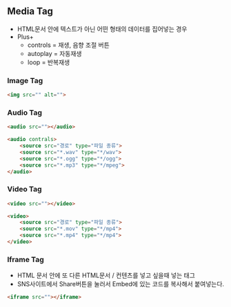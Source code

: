 ## Media Tag
  - HTML문서 안에 텍스트가 아닌 어떤 형태의 데이터를 집어넣는 경우
  - Plus+
    - controls = 재생, 음향 조절 버튼
    - autoplay = 자동재생
    - loop = 반복재생

### Image Tag
  ```html
  <img src="" alt="">
  ```

### Audio Tag
  ```html
  <audio src=""></audio>
  ```
  ```html
  <audio contrals>
      <source src="경로" type="파일 종류">
      <source src="*.wav" type="*/wav">
      <source src="*.ogg" type="*/ogg">
      <source src="*.mp3" type="*/mpeg">
  </audio>
  ```

### Video Tag
  ```html
  <video src=""></video>
  ```
  ```html
  <video>
      <source src="경로" type="파일 종류">
      <source src="*.mov" type="*/mp4">
      <source src="*.mp4" type="*/mp4">
  </video>
  ```

### Iframe Tag
  - HTML 문서 안에 또 다른 HTML문서 / 컨텐츠를 넣고 싶을때 넣는 태그
  - SNS사이트에서 Share버튼을 눌러서 Embed에 있는 코드를 복사해서 붙여넣는다.
  ```html
  <iframe src=""></iframe>
  ```